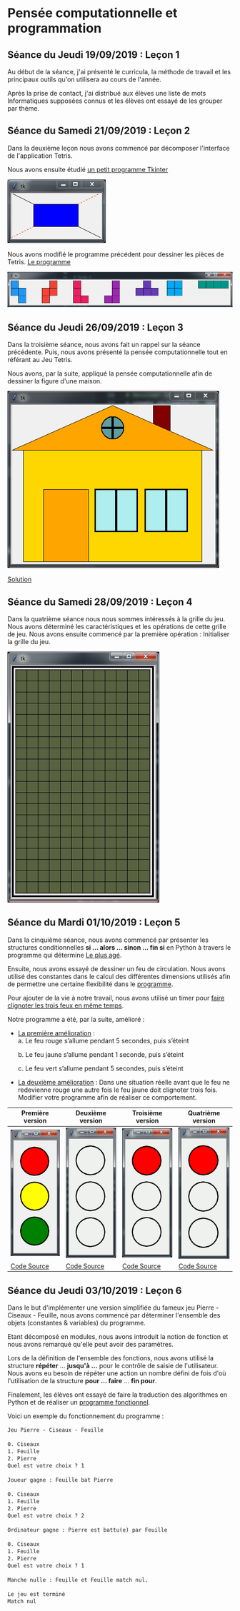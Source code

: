 # Pensée computationnelle et programmation

## Séance du Jeudi 19/09/2019 : Leçon 1

Au début de la séance, j'ai présenté le curricula, la méthode de travail et les principaux outils qu'on utilisera au cours de l'année.

Après la prise de contact, j'ai distribué aux élèves une liste de mots Informatiques supposées connus et les élèves ont essayé de les grouper par thème.

## Séance du Samedi 21/09/2019 : Leçon 2

Dans la deuxième leçon nous avons commencé par décomposer l'interface de l'application Tetris.

Nous avons ensuite étudié [un petit programme Tkinter](./Lecon_02/question_7.py)

![Résultat du programme](./images/lecon_02_q7.png)

Nous avons modifié le programme précédent pour dessiner les pièces de Tetris. [Le programme](./Lecon_02/question_8.py)

![Résultat du programme](./images/lecon_02_q8.png)

## Séance du Jeudi 26/09/2019 : Leçon 3

Dans la troisième séance, nous avons fait un rappel sur la séance précédente. Puis, nous avons présenté la pensée computationnelle tout en référant au Jeu Tetris.

Nous avons, par la suite, appliqué la pensée computationnelle afin de dessiner la figure d'une maison.

![Résultat leçon 3](./images/lecon_03.PNG)

[Solution](./Lecon_3/question_3.py)

## Séance du Samedi 28/09/2019 : Leçon 4

Dans la quatrième séance nous nous sommes intéressés à la grille du jeu. Nous avons déterminé les caractéristiques et les opérations de cette grille de jeu. Nous avons ensuite commencé par la première opération : Initialiser la grille du jeu.

![Résultat leçon 4](./images/lecon_04.PNG)

## Séance du Mardi 01/10/2019 : Leçon 5

Dans la cinquième séance, nous avons commencé par présenter les structures conditionnelles **si ... alors ... sinon ... fin si** en Python à travers le programme qui détermine [Le plus agé](./Lecon_05/plus_age.py).

Ensuite, nous avons essayé de dessiner un feu de circulation. Nous avons utilisé des constantes dans le calcul des différentes dimensions utilisés afin de permettre une certaine flexibilité dans le [programme](./Lecon_05/programme_v02.py).


Pour ajouter de la vie à notre travail, nous avons utilisé un timer pour [faire clignoter les trois feux en même temps](./Lecon_05/programme_v03.py).

Notre programme a été, par la suite, amélioré :

* [La première amélioration](./Lecon_05/programme_v04.py) :         
  a. Le feu rouge s’allume pendant 5 secondes, puis s’éteint

  b. Le feu jaune s’allume pendant 1 seconde, puis s’éteint

  c. Le feu vert s’allume pendant 5 secondes, puis s’éteint

* [La deuxième amélioration](./Lecon_05/programme_v05.py) : Dans une situation réelle avant que le feu ne redevienne rouge une autre fois le feu jaune doit clignoter trois fois. Modifier votre programme afin de réaliser ce comportement.


| Première version | Deuxième version | Troisième version | Quatrième version |
| ---------------- | ---------------- | ----------------- | ----------------- |
| ![Résultat Programme](./images/lecon_05_01.PNG) | ![Résultat Programme](./images/lecon_05_02.gif) | ![Résultat Programme](./images/lecon_05_03.gif) | ![Résultat Programme](./images/lecon_05_04.gif) |
| [Code Source](./Lecon_05/programme_v02.py) | [Code Source](./Lecon_05/programme_v03.py) | [Code Source](./Lecon_05/programme_v04.py) | [Code Source](./Lecon_05/programme_v05.py) |


## Séance du Jeudi 03/10/2019 : Leçon 6

Dans le but d'implémenter une version simplifiée du fameux jeu Pierre - Ciseaux - Feuille, nous avons commencé par déterminer l'ensemble des objets (constantes & variables) du programme.

Etant décomposé en modules, nous avons introduit la notion de fonction et nous avons remarqué qu'elle peut avoir des paramètres.

Lors de la définition de l'ensemble des fonctions, nous avons utilisé la structure **répéter** ... **jusqu'à ...** pour le contrôle de saisie de l'utilisateur. Nous avons eu besoin de répéter une action un nombre défini de fois d'où l'utilisation de la structure **pour ... faire** ... **fin pour**.

Finalement, les élèves ont essayé de faire la traduction des algorithmes en Python et de réaliser un [programme fonctionnel](./Lecon_06/pcf.py).

Voici un exemple du fonctionnement du programme :

```
Jeu Pierre - Ciseaux - Feuille

0. Ciseaux
1. Feuille
2. Pierre
Quel est votre choix ? 1

Joueur gagne : Feuille bat Pierre

0. Ciseaux
1. Feuille
2. Pierre
Quel est votre choix ? 2

Ordinateur gagne : Pierre est battu(e) par Feuille

0. Ciseaux
1. Feuille
2. Pierre
Quel est votre choix ? 1

Manche nulle : Feuille et Feuille match nul.

Le jeu est terminé
Match nul
```


